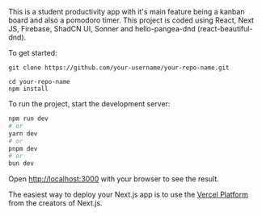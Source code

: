 This is a student productivity app with it's main feature being a kanban board and also a pomodoro timer. This project is coded using React, Next JS, Firebase, ShadCN UI, Sonner and hello-pangea-dnd (react-beautiful-dnd).

To get started:
```
git clone https://github.com/your-username/your-repo-name.git

cd your-repo-name
npm install
```

To run the project, start the development server:

```bash
npm run dev
# or
yarn dev
# or
pnpm dev
# or
bun dev
```

Open [http://localhost:3000](http://localhost:3000) with your browser to see the result.

The easiest way to deploy your Next.js app is to use the [Vercel Platform](https://vercel.com/new?utm_medium=default-template&filter=next.js&utm_source=create-next-app&utm_campaign=create-next-app-readme) from the creators of Next.js.

